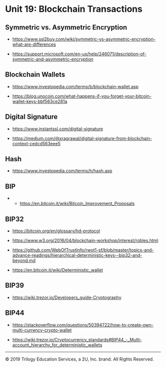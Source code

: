 # Unit 19: Blockchain Transactions

## Symmetric vs. Asymmetric Encryption

* https://www.ssl2buy.com/wiki/symmetric-vs-asymmetric-encryption-what-are-differences

* https://support.microsoft.com/en-us/help/246071/description-of-symmetric-and-asymmetric-encryption

## Blockchain Wallets

* https://www.investopedia.com/terms/b/blockchain-wallet.asp

* https://blog.unocoin.com/what-happens-if-you-forget-your-bitcoin-wallet-keys-bbf563ce281a

## Digital Signature

* https://www.instantssl.com/digital-signature

* https://medium.com/@xragrawal/digital-signature-from-blockchain-context-cedcd563eee5

## Hash

* https://www.investopedia.com/terms/h/hash.asp

## BIP

* * https://en.bitcoin.it/wiki/Bitcoin_Improvement_Proposals

## BIP32

* https://bitcoin.org/en/glossary/hd-protocol

* https://www.w3.org/2016/04/blockchain-workshop/interest/robles.html

* https://github.com/WebOfTrustInfo/rwot1-sf/blob/master/topics-and-advance-readings/hierarchical-deterministic-keys--bip32-and-beyond.md

* https://en.bitcoin.it/wiki/Deterministic_wallet

## BIP39

* https://wiki.trezor.io/Developers_guide-Cryptography

## BIP44

* https://stackoverflow.com/questions/50394722/how-to-create-own-multi-currency-crypto-wallet

* https://wiki.trezor.io/Cryptocurrency_standards#BIP44_-_Multi-account_hierarchy_for_deterministic_wallets

---

© 2019 Trilogy Education Services, a 2U, Inc. brand. All Rights Reserved.
